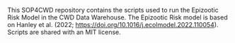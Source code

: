 This SOP4CWD repository contains the scripts used to run the Epizootic Risk Model in the CWD Data Warehouse. The Epizootic Risk model is based on Hanley et al. (2022; https://doi.org/10.1016/j.ecolmodel.2022.110054). Scripts are shared with an MIT license. 
